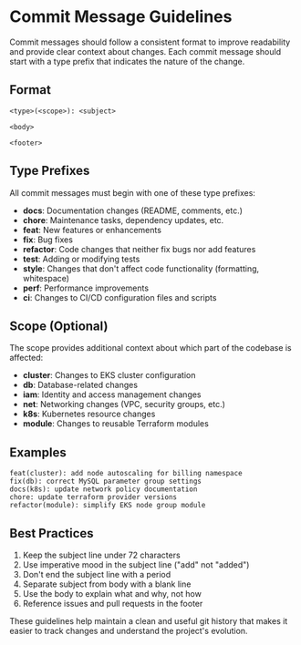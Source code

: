 # Commit Message Guidelines

Commit messages should follow a consistent format to improve readability and provide clear context about changes. Each commit message should start with a type prefix that indicates the nature of the change.

## Format

```
<type>(<scope>): <subject>

<body>

<footer>
```

## Type Prefixes

All commit messages must begin with one of these type prefixes:

- **docs**: Documentation changes (README, comments, etc.)
- **chore**: Maintenance tasks, dependency updates, etc.
- **feat**: New features or enhancements
- **fix**: Bug fixes
- **refactor**: Code changes that neither fix bugs nor add features
- **test**: Adding or modifying tests
- **style**: Changes that don't affect code functionality (formatting, whitespace)
- **perf**: Performance improvements
- **ci**: Changes to CI/CD configuration files and scripts

## Scope (Optional)

The scope provides additional context about which part of the codebase is affected:

- **cluster**: Changes to EKS cluster configuration
- **db**: Database-related changes
- **iam**: Identity and access management changes
- **net**: Networking changes (VPC, security groups, etc.)
- **k8s**: Kubernetes resource changes
- **module**: Changes to reusable Terraform modules

## Examples

```
feat(cluster): add node autoscaling for billing namespace
fix(db): correct MySQL parameter group settings
docs(k8s): update network policy documentation
chore: update terraform provider versions
refactor(module): simplify EKS node group module
```

## Best Practices

1. Keep the subject line under 72 characters
2. Use imperative mood in the subject line ("add" not "added")
3. Don't end the subject line with a period
4. Separate subject from body with a blank line
5. Use the body to explain what and why, not how
6. Reference issues and pull requests in the footer

These guidelines help maintain a clean and useful git history that makes it easier to track changes and understand the project's evolution.